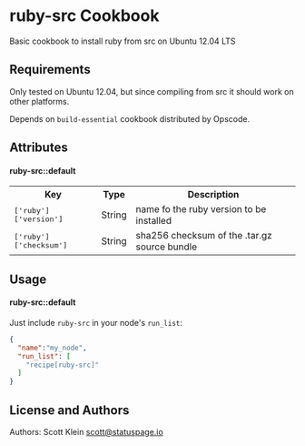 ruby-src Cookbook
====================
Basic cookbook to install ruby from src on Ubuntu 12.04 LTS

Requirements
------------
Only tested on Ubuntu 12.04, but since compiling from src it should work on other platforms.

Depends on ```build-essential``` cookbook distributed by Opscode.

Attributes
----------
#### ruby-src::default
<table>
  <tr>
    <th>Key</th>
    <th>Type</th>
    <th>Description</th>
  </tr>
  <tr>
    <td><tt>['ruby']['version']</tt></td>
    <td>String</td>
    <td>name fo the ruby version to be installed</td>
  </tr>
  <tr>
    <td><tt>['ruby']['checksum']</tt></td>
    <td>String</td>
    <td>sha256 checksum of the .tar.gz source bundle</td>
  </tr>
</table>

Usage
-----
#### ruby-src::default

Just include `ruby-src` in your node's `run_list`:

```json
{
  "name":"my_node",
  "run_list": [
    "recipe[ruby-src]"
  ]
}
```

License and Authors
-------------------
Authors: Scott Klein <scott@statuspage.io>
